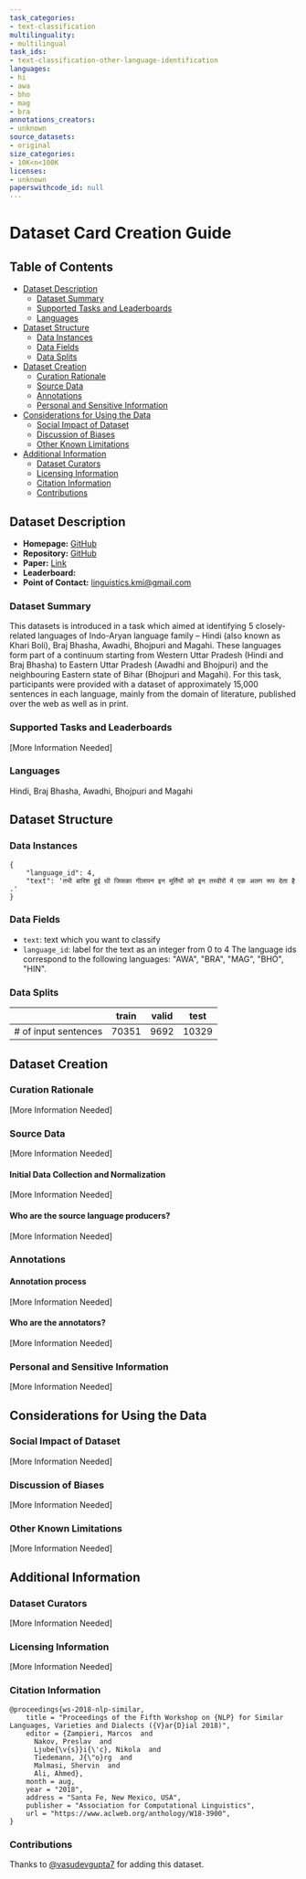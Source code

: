 ```yaml
---
task_categories:
- text-classification
multilinguality:
- multilingual
task_ids:
- text-classification-other-language-identification
languages:
- hi
- awa
- bho
- mag
- bra
annotations_creators:
- unknown
source_datasets:
- original
size_categories:
- 10K<n<100K
licenses:
- unknown
paperswithcode_id: null
---
```


# Dataset Card Creation Guide

## Table of Contents
- [Dataset Description](#dataset-description)
  - [Dataset Summary](#dataset-summary)
  - [Supported Tasks and Leaderboards](#supported-tasks-and-leaderboards)
  - [Languages](#languages)
- [Dataset Structure](#dataset-structure)
  - [Data Instances](#data-instances)
  - [Data Fields](#data-fields)
  - [Data Splits](#data-splits)
- [Dataset Creation](#dataset-creation)
  - [Curation Rationale](#curation-rationale)
  - [Source Data](#source-data)
  - [Annotations](#annotations)
  - [Personal and Sensitive Information](#personal-and-sensitive-information)
- [Considerations for Using the Data](#considerations-for-using-the-data)
  - [Social Impact of Dataset](#social-impact-of-dataset)
  - [Discussion of Biases](#discussion-of-biases)
  - [Other Known Limitations](#other-known-limitations)
- [Additional Information](#additional-information)
  - [Dataset Curators](#dataset-curators)
  - [Licensing Information](#licensing-information)
  - [Citation Information](#citation-information)
  - [Contributions](#contributions)

## Dataset Description

- **Homepage:** [GitHub](https://github.com/kmi-linguistics/vardial2018)
- **Repository:** [GitHub](https://github.com/kmi-linguistics/vardial2018)
- **Paper:** [Link](https://www.aclweb.org/anthology/W18-3900/)
- **Leaderboard:**
- **Point of Contact:** linguistics.kmi@gmail.com

### Dataset Summary

This datasets is introduced in a task which aimed at identifying 5 closely-related languages of Indo-Aryan language family – Hindi (also known as Khari Boli), Braj Bhasha, Awadhi, Bhojpuri and Magahi. These languages form part of a continuum starting from Western Uttar Pradesh (Hindi and Braj Bhasha) to Eastern Uttar Pradesh (Awadhi and Bhojpuri) and the neighbouring Eastern state of Bihar (Bhojpuri and Magahi). For this task, participants were provided with a dataset of approximately 15,000 sentences in each language, mainly from the domain of literature, published over the web as well as in print.

### Supported Tasks and Leaderboards

[More Information Needed]

### Languages

 Hindi, Braj Bhasha, Awadhi, Bhojpuri and Magahi

## Dataset Structure

### Data Instances

```
{
    "language_id": 4,
    "text": 'तभी बारिश हुई थी जिसका गीलापन इन मूर्तियों को इन तस्वीरों में एक अलग रूप देता है .'
}
```

### Data Fields

- `text`: text which you want to classify
- `language_id`: label for the text as an integer from 0 to 4
The language ids correspond to the following languages: "AWA", "BRA", "MAG", "BHO", "HIN".

### Data Splits

|                      | train | valid | test  |
|----------------------|-------|-------|-------|
| # of input sentences | 70351 | 9692  | 10329 |

## Dataset Creation

### Curation Rationale

[More Information Needed]

### Source Data

[More Information Needed]

#### Initial Data Collection and Normalization

[More Information Needed]

#### Who are the source language producers?

[More Information Needed]

### Annotations

#### Annotation process

[More Information Needed]

#### Who are the annotators?

[More Information Needed]

### Personal and Sensitive Information

[More Information Needed]

## Considerations for Using the Data

### Social Impact of Dataset

[More Information Needed]

### Discussion of Biases

[More Information Needed]

### Other Known Limitations

[More Information Needed]

## Additional Information

### Dataset Curators

[More Information Needed]

### Licensing Information

[More Information Needed]

### Citation Information

```
@proceedings{ws-2018-nlp-similar,
    title = "Proceedings of the Fifth Workshop on {NLP} for Similar Languages, Varieties and Dialects ({V}ar{D}ial 2018)",
    editor = {Zampieri, Marcos  and
      Nakov, Preslav  and
      Ljube{\v{s}}i{\'c}, Nikola  and
      Tiedemann, J{\"o}rg  and
      Malmasi, Shervin  and
      Ali, Ahmed},
    month = aug,
    year = "2018",
    address = "Santa Fe, New Mexico, USA",
    publisher = "Association for Computational Linguistics",
    url = "https://www.aclweb.org/anthology/W18-3900",
}
```

### Contributions

Thanks to [@vasudevgupta7](https://github.com/vasudevgupta7) for adding this dataset.
